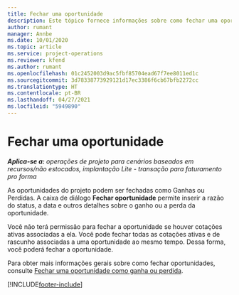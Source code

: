 ```yaml
---
title: Fechar uma oportunidade
description: Este tópico fornece informações sobre como fechar uma oportunidade do projeto.
author: rumant
manager: Annbe
ms.date: 10/01/2020
ms.topic: article
ms.service: project-operations
ms.reviewer: kfend
ms.author: rumant
ms.openlocfilehash: 01c2452003d9ac5fbf85704ead67f7ee8011ed1c
ms.sourcegitcommit: 3d78338773929121d17ec3386f6cb67bfb2272cc
ms.translationtype: HT
ms.contentlocale: pt-BR
ms.lasthandoff: 04/27/2021
ms.locfileid: "5949890"
---
```

# <a name="close-an-opportunity"></a>Fechar uma oportunidade

_**Aplica-se a:** operações de projeto para cenários baseados em recursos/não estocados, implantação Lite - transação para faturamento pro forma_

As oportunidades do projeto podem ser fechadas como Ganhas ou Perdidas. A caixa de diálogo **Fechar oportunidade** permite inserir a razão do status, a data e outros detalhes sobre o ganho ou a perda da oportunidade.

Você não terá permissão para fechar a oportunidade se houver cotações ativas associadas a ela. Você pode fechar todas as cotações ativas e de rascunho associadas a uma oportunidade ao mesmo tempo. Dessa forma, você poderá fechar a oportunidade.

Para obter mais informações gerais sobre como fechar oportunidades, consulte [Fechar uma oportunidade como ganha ou perdida](/dynamics365/sales-enterprise/close-opportunity-won-lost-sales).


[!INCLUDE[footer-include](../includes/footer-banner.md)]